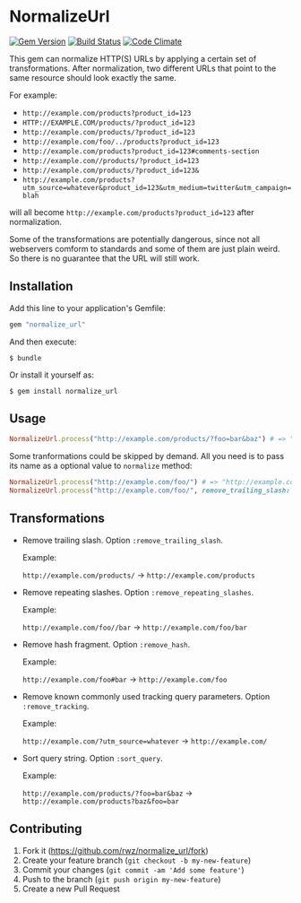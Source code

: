 # NormalizeUrl
[![Gem Version](https://img.shields.io/gem/v/normalize_url.svg)](https://rubygems.org/gems/normalize_url)
[![Build Status](https://img.shields.io/travis/rwz/normalize_url.svg)](http://travis-ci.org/rwz/normalize_url)
[![Code Climate](https://img.shields.io/codeclimate/github/rwz/normalize_url.svg)](https://codeclimate.com/github/rwz/normalize_url)

This gem can normalize HTTP(S) URLs by applying a certain set of
transformations. After normalization, two different URLs that point to the same
resource should look exactly the same.

For example:

- `http://example.com/products?product_id=123`
- `HTTP://EXAMPLE.COM/products/?product_id=123`
- `http://example.com/products/?product_id=123`
- `http://example.com/foo/../products?product_id=123`
- `http://example.com/products?product_id=123#comments-section`
- `http://example.com//products/?product_id=123`
- `http://example.com/products/?product_id=123&`
- `http://example.com/products?utm_source=whatever&product_id=123&utm_medium=twitter&utm_campaign=blah`

will all become `http://example.com/products?product_id=123` after normalization.

Some of the transformations are potentially dangerous, since not all webservers
comform to standards and some of them are just plain weird. So there is no
guarantee that the URL will still work.

## Installation

Add this line to your application's Gemfile:

```ruby
gem "normalize_url"
```

And then execute:

    $ bundle

Or install it yourself as:

    $ gem install normalize_url

## Usage

```ruby
NormalizeUrl.process("http://example.com/products/?foo=bar&baz") # => "http://example.com/products?baz&foo=bar"
```

Some tranformations could be skipped by demand. All you need is to pass its
name as a optional value to `normalize` method:

```ruby
NormalizeUrl.process("http://example.com/foo/") # => "http://example.com/foo"
NormalizeUrl.process("http://example.com/foo/", remove_trailing_slash: false) # => "http://example.com/foo/"
```

## Transformations

- Remove trailing slash. Option `:remove_trailing_slash`.

    Example:

    `http://example.com/products/` -> `http://example.com/products`

- Remove repeating slashes. Option `:remove_repeating_slashes`.

    Example:

    `http://example.com/foo//bar` -> `http://example.com/foo/bar`

- Remove hash fragment. Option `:remove_hash`.

    Example:

    `http://example.com/foo#bar` -> `http://example.com/foo`

- Remove known commonly used tracking query parameters. Option `:remove_tracking`.

    Example:

    `http://example.com/?utm_source=whatever` -> `http://example.com/`

- Sort query string. Option `:sort_query`.

    Example:

    `http://example.com/products/?foo=bar&baz` -> `http://example.com/products?baz&foo=bar`

## Contributing

1. Fork it (https://github.com/rwz/normalize_url/fork)
2. Create your feature branch (`git checkout -b my-new-feature`)
3. Commit your changes (`git commit -am 'Add some feature'`)
4. Push to the branch (`git push origin my-new-feature`)
5. Create a new Pull Request
